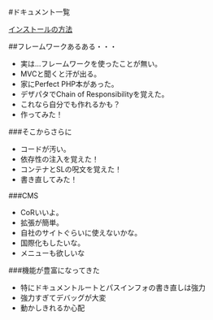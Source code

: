 #ドキュメント一覧

[インストールの方法](install.md)

##フレームワークあるある・・・

*   実は…フレームワークを使ったことが無い。
*   MVCと聞くと汗が出る。
*   家にPerfect PHP本があった。
*   デザパタでChain of Responsibilityを覚えた。
*   これなら自分でも作れるかも？ 
*   作ってみた！

###そこからさらに

*   コードが汚い。
*   依存性の注入を覚えた！
*   コンテナとSLの呪文を覚えた！
*   書き直してみた！

###CMS

*   CoRいいよ。
*   拡張が簡単。
*   自社のサイトぐらいに使えないかな。
*   国際化もしたいな。
*   メニューも欲しいな

###機能が豊富になってきた

*   特にドキュメントルートとパスインフォの書き直しは強力
*   強力すぎてデバッグが大変
*   動かしきれるか心配
